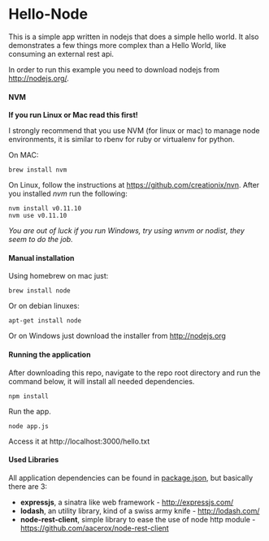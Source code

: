 Hello-Node
==========

This is a simple app written in nodejs that does a simple hello world. It also demonstrates a few things more complex than a Hello World, like consuming an external rest api.

In order to run this example you need to download nodejs from http://nodejs.org/.

#### NVM

**If you run Linux or Mac read this first!**

I strongly recommend that you use NVM (for linux or mac) to manage node environments, it is similar to rbenv for ruby or virtualenv for python.

On MAC:

    brew install nvm
    
On Linux, follow the instructions at https://github.com/creationix/nvn.
After you installed *nvm* run the following:

    nvm install v0.11.10
    nvm use v0.11.10

*You are out of luck if you run Windows, try using wnvm or nodist, they seem to do the job.*

#### Manual installation

Using homebrew on mac just:

    brew install node

Or on debian linuxes:

    apt-get install node

Or on Windows just download the installer from http://nodejs.org

#### Running the application

After downloading this repo, navigate to the repo root directory and run the command below, it will install all needed dependencies.

    npm install

Run the app.    

    node app.js
    
Access it at http://localhost:3000/hello.txt

#### Used Libraries

All application dependencies can be found in [package.json](package.json), but basically there are 3:
- **expressjs**, a sinatra like web framework - http://expressjs.com/
- **lodash**, an utility library, kind of a swiss army knife - http://lodash.com/
- **node-rest-client**, simple library to ease the use of node http module - https://github.com/aacerox/node-rest-client

